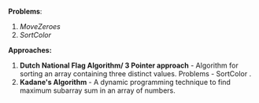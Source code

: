 **Problems**:

1. _MoveZeroes_
2. _SortColor_


**Approaches:**
1. **Dutch National Flag Algorithm/ 3 Pointer approach** - Algorithm for sorting an array containing three distinct values.
  Problems - SortColor .
2. **Kadane's Algorithm** - A dynamic programming technique to find maximum subarray sum in an array of numbers.
